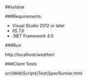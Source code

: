 ##solaise

###Requirements

- Visual Studio 2012 or later
- IIS 7.0
- .NET Framework 4.0

###Run

http://localhost/weather/

###Client Tests

src\Web\Scripts\Test\SpecRunner.html

